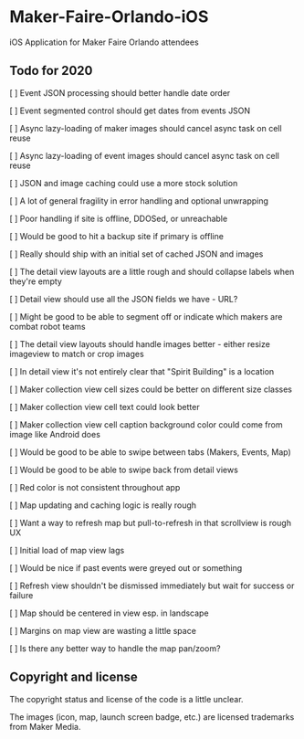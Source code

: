 # Maker-Faire-Orlando-iOS

iOS Application for Maker Faire Orlando attendees

## Todo for 2020

[ ] Event JSON processing should better handle date order

[ ] Event segmented control should get dates from events JSON

[ ] Async lazy-loading of maker images should cancel async task on cell reuse

[ ] Async lazy-loading of event images should cancel async task on cell reuse

[ ] JSON and image caching could use a more stock solution

[ ] A lot of general fragility in error handling and optional unwrapping

[ ] Poor handling if site is offline, DDOSed, or unreachable

[ ] Would be good to hit a backup site if primary is offline

[ ] Really should ship with an initial set of cached JSON and images

[ ] The detail view layouts are a little rough and should collapse labels when they're empty

[ ] Detail view should use all the JSON fields we have - URL?

[ ] Might be good to be able to segment off or indicate which makers are combat robot teams

[ ] The detail view layouts should handle images better - either resize imageview to match or crop images

[ ] In detail view it's not entirely clear that "Spirit Building" is a location

[ ] Maker collection view cell sizes could be better on different size classes

[ ] Maker collection view cell text could look better

[ ] Maker collection view cell caption background color could come from image like Android does

[ ] Would be good to be able to swipe between tabs (Makers, Events, Map)

[ ] Would be good to be able to swipe back from detail views

[ ] Red color is not consistent throughout app

[ ] Map updating and caching logic is really rough

[ ] Want a way to refresh map but pull-to-refresh in that scrollview is rough UX

[ ] Initial load of map view lags 

[ ] Would be nice if past events were greyed out or something

[ ] Refresh view shouldn't be dismissed immediately but wait for success or failure

[ ] Map should be centered in view esp. in landscape

[ ] Margins on map view are wasting a little space

[ ] Is there any better way to handle the map pan/zoom?



## Copyright and license

The copyright status and license of the code is a little unclear.

The images (icon, map, launch screen badge, etc.) are licensed trademarks from Maker Media. 

